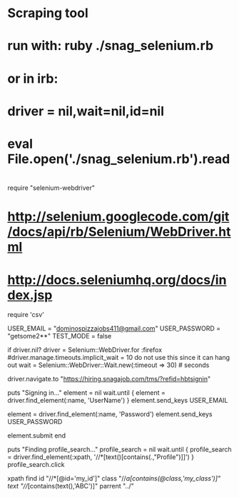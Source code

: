 # Scraping tool
#
# run with: ruby ./snag_selenium.rb
# or in irb:
# driver = nil,wait=nil,id=nil
# eval File.open('./snag_selenium.rb').read
#

require "selenium-webdriver"
# http://selenium.googlecode.com/git/docs/api/rb/Selenium/WebDriver.html
# http://docs.seleniumhq.org/docs/index.jsp
require 'csv'

USER_EMAIL = "dominospizzajobs411@gmail.com"
USER_PASSWORD = "getsome2**"
TEST_MODE = false

if driver.nil?
  driver = Selenium::WebDriver.for :firefox
  #driver.manage.timeouts.implicit_wait = 10 do not use this since it can hang out
  wait = Selenium::WebDriver::Wait.new(:timeout => 30) # seconds

  driver.navigate.to "https://hiring.snagajob.com/tms/?refid=hbtsignin"

  puts "Signing in..."
  element = nil
  wait.until { element = driver.find_element(:name, 'UserName') }
  element.send_keys USER_EMAIL

  element = driver.find_element(:name, 'Password')
  element.send_keys USER_PASSWORD

  element.submit
end


puts "Finding profile_search..."
profile_search = nil
wait.until { profile_search = driver.find_element(:xpath, '//*[text()[contains(.,"Profile")]]') }
profile_search.click





xpath
  find id  "//*[@id='my_id']"
  class "//*a[contains(@class,'my_class')]"
  text "//*[contains(text(),'ABC')]"
  parrent "../"
